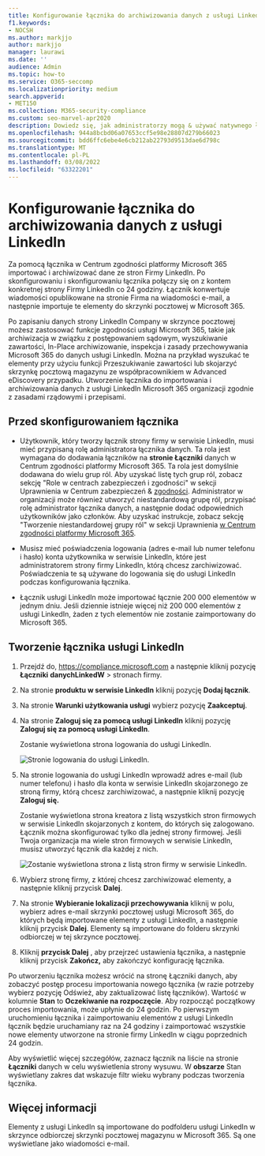 ```yaml
---
title: Konfigurowanie łącznika do archiwizowania danych z usługi LinkedIn
f1.keywords:
- NOCSH
ms.author: markjjo
author: markjjo
manager: laurawi
ms.date: ''
audience: Admin
ms.topic: how-to
ms.service: O365-seccomp
ms.localizationpriority: medium
search.appverid:
- MET150
ms.collection: M365-security-compliance
ms.custom: seo-marvel-apr2020
description: Dowiedz się, jak administratorzy mogą & używać natywnego łącznika do importowania danych ze strony firmy serwisu LinkedIn w celu Microsoft 365.
ms.openlocfilehash: 944a8bcbd06a07653ccf5e98e28807d279b66023
ms.sourcegitcommit: bdd6ffc6ebe4e6cb212ab22793d9513dae6d798c
ms.translationtype: MT
ms.contentlocale: pl-PL
ms.lasthandoff: 03/08/2022
ms.locfileid: "63322201"
---
```

# <a name="set-up-a-connector-to-archive-linkedin-data"></a>Konfigurowanie łącznika do archiwizowania danych z usługi LinkedIn

Za pomocą łącznika w Centrum zgodności platformy Microsoft 365 importować i archiwizować dane ze stron Firmy LinkedIn. Po skonfigurowaniu i skonfigurowaniu łącznika połączy się on z kontem konkretnej strony Firmy LinkedIn co 24 godziny. Łącznik konwertuje wiadomości opublikowane na stronie Firma na wiadomości e-mail, a następnie importuje te elementy do skrzynki pocztowej w Microsoft 365.

Po zapisaniu danych strony LinkedIn Company w skrzynce pocztowej możesz zastosować funkcje zgodności usługi Microsoft 365, takie jak archiwizacja w związku z postępowaniem sądowym, wyszukiwanie zawartości, In-Place archiwizowanie, inspekcja i zasady przechowywania Microsoft 365 do danych usługi LinkedIn. Można na przykład wyszukać te elementy przy użyciu funkcji Przeszukiwanie zawartości lub skojarzyć skrzynkę pocztową magazynu ze współpracownikiem w Advanced eDiscovery przypadku. Utworzenie łącznika do importowania i archiwizowania danych z usługi LinkedIn Microsoft 365 organizacji zgodnie z zasadami rządowymi i przepisami.

## <a name="before-you-set-up-a-connector"></a>Przed skonfigurowaniem łącznika

- Użytkownik, który tworzy łącznik strony firmy w serwisie LinkedIn, musi mieć przypisaną rolę administratora łącznika danych. Ta rola jest wymagana do dodawania łączników na **stronie Łączniki** danych w Centrum zgodności platformy Microsoft 365. Ta rola jest domyślnie dodawana do wielu grup ról. Aby uzyskać listę tych grup ról, zobacz sekcję "Role w centrach zabezpieczeń i zgodności" w sekcji Uprawnienia w Centrum zabezpieczeń & [zgodności](../security/office-365-security/permissions-in-the-security-and-compliance-center.md#roles-in-the-security--compliance-center). Administrator w organizacji może również utworzyć niestandardową grupę ról, przypisać rolę administrator łącznika danych, a następnie dodać odpowiednich użytkowników jako członków. Aby uzyskać instrukcje, zobacz sekcję "Tworzenie niestandardowej grupy ról" w sekcji Uprawnienia [w Centrum zgodności platformy Microsoft 365](microsoft-365-compliance-center-permissions.md#create-a-custom-role-group).

- Musisz mieć poświadczenia logowania (adres e-mail lub numer telefonu i hasło) konta użytkownika w serwisie LinkedIn, które jest administratorem strony firmy LinkedIn, którą chcesz zarchiwizować. Poświadczenia te są używane do logowania się do usługi LinkedIn podczas konfigurowania łącznika.

- Łącznik usługi LinkedIn może importować łącznie 200 000 elementów w jednym dniu. Jeśli dziennie istnieje więcej niż 200 000 elementów z usługi LinkedIn, żaden z tych elementów nie zostanie zaimportowany do Microsoft 365.

## <a name="create-a-linkedin-connector"></a>Tworzenie łącznika usługi LinkedIn

1. Przejdź do, <https://compliance.microsoft.com> a następnie kliknij pozycję **Łączniki** **danychLinkedW** >  stronach firmy.

2. Na stronie **produktu w serwisie LinkedIn** kliknij pozycję **Dodaj łącznik**.

3. Na stronie **Warunki użytkowania usługi** wybierz pozycję **Zaakceptuj**.

4. Na stronie **Zaloguj się za pomocą usługi LinkedIn** kliknij pozycję **Zaloguj się za pomocą usługi LinkedIn**.

   Zostanie wyświetlona strona logowania do usługi LinkedIn.

   ![Stronie logowania do usługi LinkedIn.](../media/LinkedInSigninPage.png)

5. Na stronie logowania do usługi LinkedIn wprowadź adres e-mail (lub numer telefonu) i hasło dla konta w serwisie LinkedIn skojarzonego ze stroną firmy, którą chcesz zarchiwizować, a następnie kliknij pozycję **Zaloguj się.**

   Zostanie wyświetlona strona kreatora z listą wszystkich stron firmowych w serwisie LinkedIn skojarzonych z kontem, do których się zalogowano. Łącznik można skonfigurować tylko dla jednej strony firmowej. Jeśli Twoja organizacja ma wiele stron firmowych w serwisie LinkedIn, musisz utworzyć łącznik dla każdej z nich.

   ![Zostanie wyświetlona strona z listą stron firmy w serwisie LinkedIn.](../media/LinkedInSelectCompanyPage.png)

6. Wybierz stronę firmy, z której chcesz zarchiwizować elementy, a następnie kliknij przycisk **Dalej**.

7. Na stronie **Wybieranie lokalizacji przechowywania** kliknij w polu, wybierz adres e-mail skrzynki pocztowej usługi Microsoft 365, do których będą importowane elementy z usługi LinkedIn, a następnie kliknij przycisk **Dalej**. Elementy są importowane do folderu skrzynki odbiorczej w tej skrzynce pocztowej.

8. Kliknij **przycisk Dalej** , aby przejrzeć ustawienia łącznika, a następnie kliknij przycisk **Zakończ,** aby zakończyć konfigurację łącznika.

Po utworzeniu łącznika możesz wrócić na stronę Łączniki danych, aby zobaczyć postęp procesu importowania nowego łącznika (w razie potrzeby wybierz pozycję Odśwież, aby zaktualizować listę łączników). Wartość w kolumnie **Stan** to **Oczekiwanie na rozpoczęcie**. Aby rozpocząć początkowy proces importowania, może upłynie do 24 godzin. Po pierwszym uruchomieniu łącznika i zaimportowaniu elementów z usługi LinkedIn łącznik będzie uruchamiany raz na 24 godziny i zaimportować wszystkie nowe elementy utworzone na stronie firmy LinkedIn w ciągu poprzednich 24 godzin.

Aby wyświetlić więcej szczegółów, zaznacz łącznik na liście na stronie **Łączniki** danych w celu wyświetlenia strony wysuwu. W **obszarze** Stan wyświetlany zakres dat wskazuje filtr wieku wybrany podczas tworzenia łącznika.

## <a name="more-information"></a>Więcej informacji

Elementy z usługi LinkedIn są importowane do podfolderu usługi LinkedIn w skrzynce odbiorczej skrzynki pocztowej magazynu w Microsoft 365. Są one wyświetlane jako wiadomości e-mail.